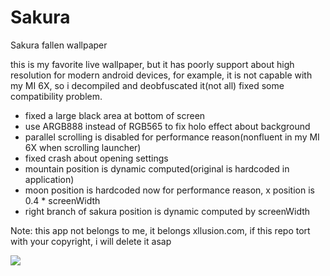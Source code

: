 # Sakura
Sakura fallen wallpaper

this is my favorite live wallpaper, but it has poorly support about high resolution for modern android devices, for example, it is not capable with my MI 6X, so i decompiled and deobfuscated it(not all) fixed some compatibility problem.

* fixed a large black area at bottom of screen
* use ARGB888 instead of RGB565 to fix holo effect about background
* parallel scrolling is disabled for performance reason(nonfluent in my MI 6X when scrolling launcher)
* fixed crash about opening settings
* mountain position is dynamic computed(original is hardcoded in application)
* moon position is hardcoded now for performance reason, x position is 0.4 * screenWidth
* right branch of sakura position is dynamic computed by screenWidth

Note: this app not belongs to me, it belongs xllusion.com, if this repo tort with your copyright, i will delete it asap

<img src="https://raw.githubusercontent.com/Cricin/Sakura/master/preview.gif"></img>
